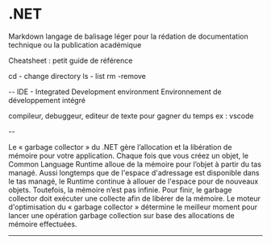 # .NET

Markdown
langage de balisage léger pour la rédation
de documentation technique ou la publication académique

Cheatsheet : petit guide de référence

cd - change directory
ls - list
rm -remove

--
IDE - Integrated Development environment
Environnement de développement intégré

compileur, debuggeur, editeur de texte
pour gagner du temps
ex : vscode

--

Le « garbage collector » du .NET gère l’allocation et la libération de mémoire pour votre application.
 Chaque fois que vous créez un objet, le Common Language Runtime alloue de la mémoire pour l’objet
 à partir du tas managé. Aussi longtemps que de l'espace d'adressage est disponible dans le tas managé,
  le Runtime continue à allouer de l'espace pour de nouveaux objets. Toutefois, la mémoire n’est pas infinie.
   Pour finir, le garbage collector doit exécuter une collecte afin de libérer de la mémoire.
    Le moteur d'optimisation du « garbage collector » détermine le meilleur moment pour lancer une opération
    garbage collection sur base des allocations de mémoire effectuées.

-----
